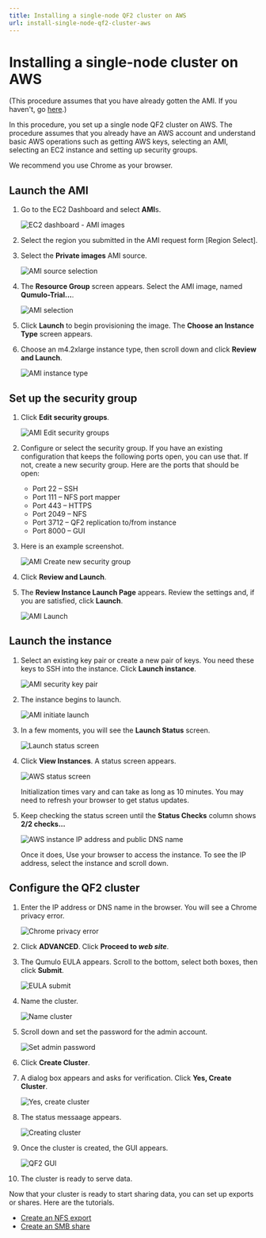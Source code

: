 ```yaml
---
title: Installing a single-node QF2 cluster on AWS
url: install-single-node-qf2-cluster-aws
---
```

# Installing a single-node cluster on AWS

(This procedure assumes that you have already gotten the AMI. If you haven't, go [here](/evaluate/download/ami).)

In this procedure, you set up a single node QF2 cluster on AWS. The procedure assumes that you already have an AWS account and understand basic AWS operations such as getting AWS keys, selecting an AMI, selecting an EC2 instance and setting up security groups. 

We recommend you use Chrome as your browser.

## Launch the AMI

1. Go to the EC2 Dashboard and select **AMI**s.

    ![EC2 dashboard - AMI images](images/aws-images-ami.png)

2. Select the region you submitted in the AMI request form [Region Select].

3. Select the **Private images** AMI source.

    ![AMI source selection](images/aws-pick-private.png)

4. The **Resource Group** screen appears. Select the AMI image, named **Qumulo-Trial...**.

    ![AMI selection](images/aws-select-trial-ami.png)

5. Click **Launch** to begin provisioning the image. The **Choose an Instance Type** screen appears.

6. Choose an m4.2xlarge instance type, then scroll down and click **Review and Launch**. 

    ![AMI instance type](images/aws-pick-m42xl.png)

## Set up the security group

1. Click **Edit security groups**.

    ![AMI Edit security groups](images/aws-edit-security-groups.png)

2. Configure or select the security group. If you have an existing configuration that keeps the following ports open, you can use that. If not, create a new security group. Here are the ports that should be open:

    * Port 22 &ndash; SSH
    * Port 111 &ndash; NFS port mapper
    * Port 443 &ndash; HTTPS
    * Port 2049 &ndash; NFS
    * Port 3712 &ndash; QF2 replication to/from instance
    * Port 8000 &ndash; GUI

3. Here is an example screenshot. 

    ![AMI Create new security group](images/aws-create-new-security-group.png)

4. Click **Review and Launch**.
5. The **Review Instance Launch Page** appears. Review the settings and, if you are satisfied, click **Launch**.

    ![AMI Launch](images/aws-review-instance-launch.png)

## Launch the instance

1. Select an existing key pair or create a new pair of keys. You need these keys to SSH into the instance. Click **Launch instance**.

    ![AMI security key pair](images/ami-launch-seckeypair.png)

2. The instance begins to launch.

    ![AMI initiate launch](images/ami-initiateinstancelaunch.png)

3. In a few moments, you will see the **Launch Status** screen. 

    ![Launch status screen](images/aws-launch-status-1.png)

4. Click **View Instances**. A status screen appears.

    ![AWS status screen](images/aws-status-pending.png)

    Initialization times vary and can take as long as 10 minutes. You may need to refresh your browser to get status updates.

5. Keep checking the status screen until the **Status Checks** column shows **2/2 checks...**

    ![AWS instance IP address and public DNS name](images/aws-status-2-2.png)

    Once it does, Use your browser to access the instance. To see the IP address, select the instance and scroll down. 

## Configure the QF2 cluster

1. Enter the IP address or DNS name in the browser. You will see a Chrome privacy error.

    ![Chrome privacy error](images/chrome-privacyerror.png)

2. Click **ADVANCED**. Click **Proceed to *web site***.

3. The Qumulo EULA appears. Scroll to the bottom, select both boxes, then click **Submit**.

    ![EULA submit](images/chrome-eula-submit.png)

4. Name the cluster. 

    ![Name cluster](images/chrome-createcluster-name.png)

5. Scroll down and set the password for the admin account.

    ![Set admin password](images/chrome-adminpassword.png)

6. Click **Create Cluster**.

7. A dialog box appears and asks for verification. Click **Yes, Create Cluster**.

    ![Yes, create cluster](images/chrome-createcluster-verify.png)

8. The status messaage appears.

    ![Creating cluster](images/chrome-creatingcluster-dialog.png)

9. Once the cluster is created, the GUI appears.

    ![QF2 GUI](images/chrome-qumulo-gui.png)

10. The cluster is ready to serve data.

Now that your cluster is ready to start sharing data, you can set up exports or shares. Here are the tutorials.

* [Create an NFS export](/resources/how-to/create-nfs-export)
* [Create an SMB share](/resources/how-to/create-smb-share)









